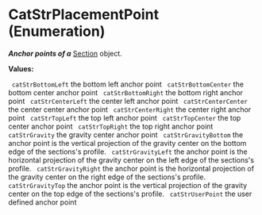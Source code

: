 # CatStrPlacementPoint (Enumeration)

**_Anchor points of a_**
[Section](../SpaceAnalysisInterfaces/interface_Section_11089.md) object.

**Values:**

` catStrBottomLeft`      the bottom left anchor point
` catStrBottomCenter`      the bottom center anchor point
` catStrBottomRight`      the bottom right anchor point
` catStrCenterLeft`      the center left anchor point
` catStrCenterCenter`      the center center anchor point
` catStrCenterRight`      the center right anchor point
` catStrTopLeft`      the top left anchor point
` catStrTopCenter`      the top center anchor point
` catStrTopRight`      the top right anchor point
` catStrGravity`      the gravity center anchor point
` catStrGravityBottom`      the anchor point is the vertical projection of the gravity center on the bottom edge of the sections's profile.
` catStrGravityLeft`      the anchor point is the horizontal projection of the gravity center on the left edge of the sections's profile.
` catStrGravityRight`      the anchor point is the horizontal projection of the gravity center on the right edge of the sections's profile.
` catStrGravityTop`      the anchor point is the vertical projection of the gravity center on the top edge of the sections's profile.
` catStrUserPoint`      the user defined anchor point